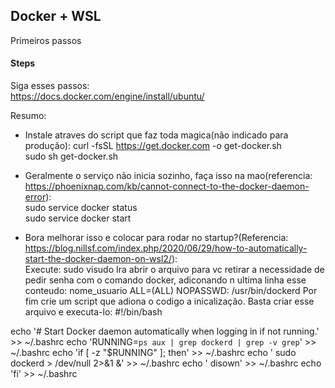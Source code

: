 ## Docker + WSL

Primeiros passos

#### Steps

Siga esses passos:  
https://docs.docker.com/engine/install/ubuntu/

Resumo:  
- Instale atraves do script que faz toda magica(não indicado para produção): 
curl -fsSL https://get.docker.com -o get-docker.sh  
sudo sh get-docker.sh  
- Geralmente o serviço não inicia sozinho, faça isso na mao(referencia: https://phoenixnap.com/kb/cannot-connect-to-the-docker-daemon-error):  
sudo service docker status  
sudo service docker start  
  
- Bora melhorar isso e colocar para rodar no startup?(Referencia: https://blog.nillsf.com/index.php/2020/06/29/how-to-automatically-start-the-docker-daemon-on-wsl2/):  
Execute:
sudo visudo
Ira abrir o arquivo para vc retirar a necessidade de pedir senha com o comando docker, adiconando n ultima linha esse conteudo:
nome_usuario ALL=(ALL) NOPASSWD: /usr/bin/dockerd
Por fim crie um script que adiona o codigo a inicalização. Basta criar esse arquivo e executa-lo:
#!/bin/bash

echo '# Start Docker daemon automatically when logging in if not running.' >> ~/.bashrc
echo 'RUNNING=`ps aux | grep dockerd | grep -v grep`' >> ~/.bashrc
echo 'if [ -z "$RUNNING" ]; then' >> ~/.bashrc
echo '    sudo dockerd > /dev/null 2>&1 &' >> ~/.bashrc
echo '    disown' >> ~/.bashrc
echo 'fi' >> ~/.bashrc
